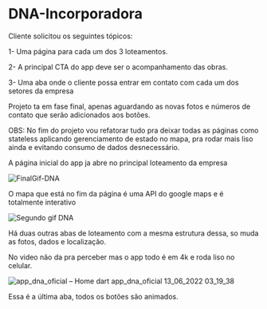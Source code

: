 # DNA-Incorporadora


Cliente solicitou os seguintes tópicos:

1- Uma página para cada um dos 3 loteamentos.

2- A principal CTA do app deve ser o acompanhamento das obras.

3- Uma aba onde o cliente possa entrar em contato com cada um dos setores da empresa


Projeto ta em fase final, apenas aguardando as novas fotos e números de contato que serão adicionados aos botões.

OBS: No fim do projeto vou refatorar tudo pra deixar todas as páginas como stateless aplicando gerenciamento de estado no mapa, pra rodar mais liso ainda e evitando consumo de dados desnecessário.


A página inicial do app ja abre no principal loteamento da empresa

![FinalGif-DNA](https://user-images.githubusercontent.com/101966102/173299348-72029231-d1a8-4551-90d5-b6d77d2d0778.gif)


O mapa que está no fim da página é uma API do google maps e é totalmente interativo

![Segundo gif DNA](https://user-images.githubusercontent.com/101966102/173299422-03d6f72a-cc80-4ca9-bc6a-bdfe169a20a2.gif)


Há duas outras abas de loteamento com a mesma estrutura dessa, so muda as fotos, dados e localização.

No video não da pra perceber mas o app todo é em 4k e roda liso no celular.

![app_dna_oficial – Home dart  app_dna_oficial  13_06_2022 03_19_38](https://user-images.githubusercontent.com/101966102/173300491-497ee925-1745-4bf7-b073-c3a551b07a69.png)

Essa é a última aba, todos os botões são animados.
